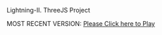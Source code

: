 Lightning-II. ThreeJS Project

MOST RECENT VERSION: [Please Click here to Play](https://rawcdn.githack.com/alperenbutun/jets-online/e965647/index.html)
